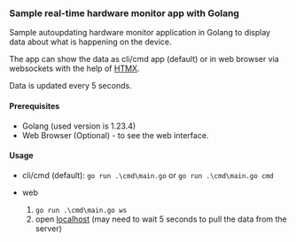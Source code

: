 ### Sample real-time hardware monitor app with Golang

Sample  autoupdating hardware monitor application in Golang to display data about what is happening on the device.

The app can show the data as cli/cmd app (default) or in web browser via websockets with the help of [HTMX](https://htmx.org).

Data is updated every 5 seconds.

#### Prerequisites
- Golang (used version is 1.23.4)
- Web Browser (Optional) - to see the web interface.

#### Usage

- cli/cmd (default): `go run .\cmd\main.go` or `go run .\cmd\main.go cmd`

- web
    1. `go run .\cmd\main.go ws`
    2. open [localhost](http://localhost:9000) (may need to wait 5 seconds to pull the data from the server)